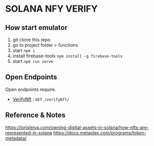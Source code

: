 # SOLANA NFY VERIFY

## How start emulator

1. git clone this repo
2. go to project folder > functions
3. start `npm i`
4. install firebase-tools `npm install -g firebase-tools`
5. start `npm run serve`

## Open Endpoints

Open endpoints require.

- [VerifyNft](verifyNft.md) : `GET /verifyNft/`

## Reference & Notes

https://lorisleiva.com/owning-digital-assets-in-solana/how-nfts-are-represented-in-solana
https://docs.metaplex.com/programs/token-metadata/
